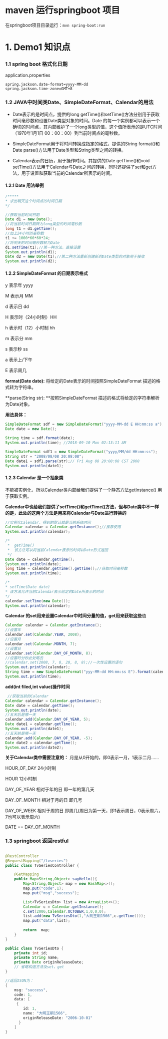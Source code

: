 # maven 运行springboot 项目

 在springboot项目目录运行：`mvn spring-boot:run`



# 1. Demo1 知识点

### 1.1 spring boot 格式化日期

application.properties

```properties
spring.jackson.date-format=yyyy-MM-dd
spring.jackson.time-zone=GMT+8
```



### 1.2 JAVA中时间类Date、SimpleDateFormat、Calendar的用法

- Date表示的是时间点，提供的long getTime()和setTime()方法分别用于获取时间毫秒数和设置Date类型对象的时间。Date 的每一个实例都可以表示一个确切的时间点，其内部维护了一个long类型的值，这个值所表示的是UTC时间（1970年1月1日 00：00：00）到当前时间点的毫秒数。

  

- SimpleDateFormat用于将时间转换成指定的格式，提供的String format()和Date parse()方法用于Date类型和String类型之间的转换。

  

- Calendar表示的日历，用于操作时间。其提供的Date getTime()和void setTime()方法用于Calendar与Date之间的转换，同时还提供了set和get方法，用于设置和获取当前的Calendar所表示的时间。

#### 1.2.1 Date 用法举例

```java
/*****
* 求出明天这个时间点的时间日期
*/

//获取当前时间日期
Date d1 = new Date();
//将当前时间日期转为long类型的时间毫秒数
long t1 = d1.getTime();
//加上24小时的毫秒数
t1 += 1000*60*60*24;
//将明天的时间毫秒数转为Date
d1.setTime(t1);//第一种方法，直接设置
System.out.println(d1);
Date d2 = new Date(t1);//第二种方法重新创建新的Date类型的对象用于接收
System.out.println(d2);
```



#### 1.2.2 **SimpleDateFormat** 的日期表示格式

y 表示年 yyyy

M 表示月 MM

d 表示日 dd

H 表示时（24小时制）HH

h 表示时（12）小时制  hh

m 表示分 mm

s 表示秒  ss

a 表示上/下午 

E 表示周几



**format(Date date):**  将给定的Date表示的时间按照SimpleDateFormat 描述的格式转为字符串。

**parse(String str): **按照SimpleDateFormat 描述的格式将给定的字符串解析为Date对象。

**用法具体：**

```java
SimpleDateFormat sdf = new SimpleDateFormat("yyyy-MM-dd E HH:mm:ss a");
Date date = new Date();

String time = sdf.format(date);
System.out.println(time); //2018-09-10 Mon 02:13:11 AM

SimpleDateFormat sdf1 = new SimpleDateFormat("yyyy/MM/dd HH:mm:ss");
String str = "2008/08/08 20:08:08";
Date date1 = sdf1.parse(str);// Fri Aug 08 20:08:08 CST 2008
System.out.println(date1);
```



#### 1.2.3 **Calendar** 是一个抽象类 

不能被实例化，所以Calendar类内部给我们提供了一个静态方法getInstance() 用于获取实例。

**Calendar中也给我们提供了setTime()和getTime()方法，但与Date类中不一样的是，此处的这两个方法是用来将Calendar与Date进行转换的**

```java
//实例化Calendar，得到的默认就是当前系统时间
Calendar calendar = Calendar.getInstance();//推荐使用
System.out.println(calendar);

/*
 *  getTime()
 *  该方法可以将当前Calendar表示的时间以Date形式返回
 */
Date date = calendar.getTime();
System.out.println(date);
long time = calendar.getTime().getTime();//获取时间毫秒数
System.out.println(time);

/*
* setTime(Date date)
* 该方法允许当前Calendar表示给定的Date所表示的时间
*/
calendar.setTime(new Date());
System.out.println(calendar);
```



**Calendar 的set用来设置Calendar中时间分量的值，get用来获取这些**值

```java
Calendar calendar = Calendar.getInstance();
//设置年
calendar.set(Calendar.YEAR, 2008);
//设置月
calendar.set(Calendar.MONTH, 7);
//设置日
calendar.set(Calendar.DAY_OF_MONTH, 8);
//设置时分秒此处略去
//calendar.set(2008, 7, 8, 20, 8, 8);//一次性设置的语句
System.out.println(calendar);
String time = new SimpleDateFormat("yyy-MM-dd HH:mm:ss E").format(calendar.getTime());
System.out.println(time);
```



**add(int filed,int value)操作时间**

```java
 //获取当前的Calendar
Calendar calendar = Calendar.getInstance();
Date date = calendar.getTime();
System.out.println(date);
//五天后是哪一天
calendar.add(Calendar.DAY_OF_YEAR, 5);
Date date1 = calendar.getTime();
System.out.println(date1);
//五天前是哪一天
calendar.add(Calendar.DAY_OF_YEAR, -5);
Date date2 = calendar.getTime();
System.out.println(date2);

```



**关于Calendar类中需要注意的：** 
月是从0开始的，即0表示一月，1表示二月……

HOUR_OF_DAY 24小时制

HOUR 12小时制

DAY_OF_YEAR 相对于年的日 即一年的第几天

DAY_OF_MONTH 相对于月的日 即几号

DAY_OF_WEEK 相对于周的日 即周几(周日为第一天，即1表示周日，0表示周六，7也可以表示周六)

DATE == DAY_OF_MONTH



### 1.3 springboot 返回restful



```java

@RestController
@RequestMapping("/tvseries")
public class TvSeriesController {

	@GetMapping
	public Map<String,Object> sayHello(){
		Map<String,Object> map = new HashMap<>();
		map.put("code",1);
		map.put("msg","success");

		List<TvSeriesDto> list = new ArrayList<>();
		Calendar c = Calendar.getInstance();
		c.set(2006,Calendar.OCTOBER,1,0,0,0);
		list.add(new TvSeriesDto(1,"大明王朝1566",c.getTime()));
		map.put("data",list);
        
		return  map;
	}
}

public class TvSeriesDto {
	private int id;
	private String name;
	private Date originReleaseDate;
    // 省略构造方法及set，get
}

//返回JSON为：
{
    msg: "success",
    code: 1,
    data: [
     {
        id: 1,
        name: "大明王朝1566",
        originReleaseDate: "2006-10-01"
      }
    ]
}
```





